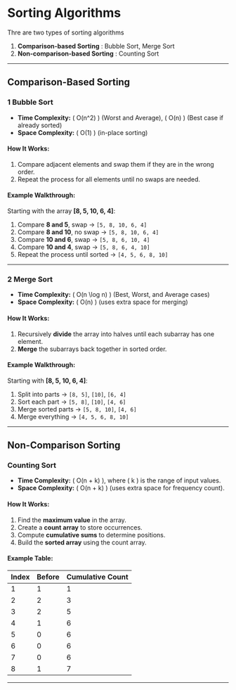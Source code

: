 #  Sorting Algorithms

Thre are two types of sorting algorithms 

1. **Comparison-based Sorting** : Bubble Sort, Merge Sort
2. **Non-comparison-based Sorting** : Counting Sort

---

##  Comparison-Based Sorting

### 1️ Bubble Sort
- **Time Complexity:** \( O(n^2) \) (Worst and Average), 
                        \( O(n) \) (Best case if already sorted)
- **Space Complexity:** \( O(1) \) (in-place sorting)

####  How It Works:
1. Compare adjacent elements and swap them if they are in the wrong order.
2. Repeat the process for all elements until no swaps are needed.

####  Example Walkthrough:

Starting with the array **[8, 5, 10, 6, 4]**:

1. Compare **8 and 5**, swap → `[5, 8, 10, 6, 4]`
2. Compare **8 and 10**, no swap → `[5, 8, 10, 6, 4]`
3. Compare **10 and 6**, swap → `[5, 8, 6, 10, 4]`
4. Compare **10 and 4**, swap → `[5, 8, 6, 4, 10]`
5. Repeat the process until sorted → `[4, 5, 6, 8, 10]`

---

### 2️ Merge Sort
- **Time Complexity:** \( O(n \log n) \) (Best, Worst, and Average cases)
- **Space Complexity:** \( O(n) \) (uses extra space for merging)

####  How It Works:
1. Recursively **divide** the array into halves until each subarray has one element.
2. **Merge** the subarrays back together in sorted order.

####  Example Walkthrough:

Starting with **[8, 5, 10, 6, 4]**:

1. Split into parts → `[8, 5]`, `[10]`, `[6, 4]`
2. Sort each part → `[5, 8]`, `[10]`, `[4, 6]`
3. Merge sorted parts → `[5, 8, 10]`, `[4, 6]`
4. Merge everything → `[4, 5, 6, 8, 10]`

---

##  Non-Comparison Sorting

###  Counting Sort
- **Time Complexity:** \( O(n + k) \), where \( k \) is the range of input values.
- **Space Complexity:** \( O(n + k) \) (uses extra space for frequency count).

####  How It Works:
1. Find the **maximum value** in the array.
2. Create a **count array** to store occurrences.
3. Compute **cumulative sums** to determine positions.
4. Build the **sorted array** using the count array.

####  Example Table:

| Index | Before | Cumulative Count |
|--------|---------|----------------|
| 1      | 1       | 1              |
| 2      | 2       | 3              |
| 3      | 2       | 5              |
| 4      | 1       | 6              |
| 5      | 0       | 6              |
| 6      | 0       | 6              |
| 7      | 0       | 6              |
| 8      | 1       | 7              |

---
